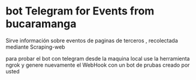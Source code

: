 # bot Telegram for Events from bucaramanga

Sirve información sobre eventos de paginas de terceros , recolectada mediante
Scraping-web

para probar el bot con telegram desde la maquina local use la herramienta ngrok
y genere nuevamente el WebHook con un bot de prubas creado por usted
